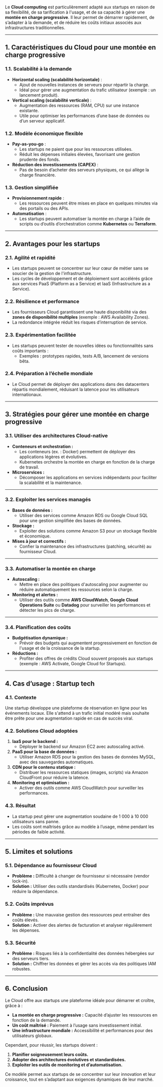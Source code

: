 Le **Cloud computing** est particulièrement adapté aux startups en raison de sa flexibilité, de sa tarification à l'usage, et de sa capacité à gérer une **montée en charge progressive**. Il leur permet de démarrer rapidement, de s’adapter à la demande, et de réduire les coûts initiaux associés aux infrastructures traditionnelles.

---

## **1. Caractéristiques du Cloud pour une montée en charge progressive**

### **1.1. Scalabilité à la demande**
- **Horizontal scaling (scalabilité horizontale)** :
  - Ajout de nouvelles instances de serveurs pour répartir la charge.
  - Idéal pour gérer une augmentation du trafic utilisateur (exemple : un lancement produit).
- **Vertical scaling (scalabilité verticale)** :
  - Augmentation des ressources (RAM, CPU) sur une instance existante.
  - Utile pour optimiser les performances d’une base de données ou d’un serveur applicatif.

### **1.2. Modèle économique flexible**
- **Pay-as-you-go** :
  - Les startups ne paient que pour les ressources utilisées.
  - Réduit les dépenses initiales élevées, favorisant une gestion prudente des fonds.
- **Réduction des investissements (CAPEX)** :
  - Pas de besoin d’acheter des serveurs physiques, ce qui allège la charge financière.

### **1.3. Gestion simplifiée**
- **Provisionnement rapide** :
  - Les ressources peuvent être mises en place en quelques minutes via des portails ou des APIs.
- **Automatisation** :
  - Les startups peuvent automatiser la montée en charge à l’aide de scripts ou d’outils d’orchestration comme **Kubernetes** ou **Terraform**.

---

## **2. Avantages pour les startups**

### **2.1. Agilité et rapidité**
- Les startups peuvent se concentrer sur leur cœur de métier sans se soucier de la gestion de l'infrastructure.
- Les cycles de développement et de déploiement sont accélérés grâce aux services PaaS (Platform as a Service) et IaaS (Infrastructure as a Service).

### **2.2. Résilience et performance**
- Les fournisseurs Cloud garantissent une haute disponibilité via des **zones de disponibilité multiples** (exemple : AWS Availability Zones).
- La redondance intégrée réduit les risques d’interruption de service.

### **2.3. Expérimentation facilitée**
- Les startups peuvent tester de nouvelles idées ou fonctionnalités sans coûts importants :
  - Exemples : prototypes rapides, tests A/B, lancement de versions bêta.

### **2.4. Préparation à l’échelle mondiale**
- Le Cloud permet de déployer des applications dans des datacenters répartis mondialement, réduisant la latence pour les utilisateurs internationaux.

---

## **3. Stratégies pour gérer une montée en charge progressive**

### **3.1. Utiliser des architectures Cloud-native**
- **Conteneurs et orchestration :**
  - Les conteneurs (ex. : Docker) permettent de déployer des applications légères et évolutives.
  - Kubernetes orchestre la montée en charge en fonction de la charge de travail.
- **Microservices :**
  - Décomposer les applications en services indépendants pour faciliter la scalabilité et la maintenance.

---

### **3.2. Exploiter les services managés**
- **Bases de données :**
  - Utiliser des services comme Amazon RDS ou Google Cloud SQL pour une gestion simplifiée des bases de données.
- **Stockage :**
  - Exploiter des solutions comme Amazon S3 pour un stockage flexible et économique.
- **Mises à jour et correctifs :**
  - Confier la maintenance des infrastructures (patching, sécurité) au fournisseur Cloud.

---

### **3.3. Automatiser la montée en charge**
- **Autoscaling :**
  - Mettre en place des politiques d'autoscaling pour augmenter ou réduire automatiquement les ressources selon la charge.
- **Monitoring et alertes :**
  - Utiliser des outils comme **AWS CloudWatch**, **Google Cloud Operations Suite** ou **Datadog** pour surveiller les performances et détecter les pics de charge.

---

### **3.4. Planification des coûts**
- **Budgétisation dynamique :**
  - Prévoir des budgets qui augmentent progressivement en fonction de l'usage et de la croissance de la startup.
- **Réductions :**
  - Profiter des offres de crédits Cloud souvent proposés aux startups (exemple : AWS Activate, Google Cloud for Startups).

---

## **4. Cas d’usage : Startup tech**
### **4.1. Contexte**
Une startup développe une plateforme de réservation en ligne pour les événements locaux. Elle s'attend à un trafic initial modéré mais souhaite être prête pour une augmentation rapide en cas de succès viral.

### **4.2. Solutions Cloud adoptées**
1. **IaaS pour le backend :**
   - Déployer le backend sur Amazon EC2 avec autoscaling activé.
2. **PaaS pour la base de données :**
   - Utiliser Amazon RDS pour la gestion des bases de données MySQL, avec des sauvegardes automatiques.
3. **CDN pour le contenu statique :**
   - Distribuer les ressources statiques (images, scripts) via Amazon CloudFront pour réduire la latence.
4. **Monitoring et optimisation :**
   - Activer des outils comme AWS CloudWatch pour surveiller les performances.

### **4.3. Résultat**
- La startup peut gérer une augmentation soudaine de 1 000 à 10 000 utilisateurs sans panne.
- Les coûts sont maîtrisés grâce au modèle à l’usage, même pendant les périodes de faible activité.

---

## **5. Limites et solutions**

### **5.1. Dépendance au fournisseur Cloud**
- **Problème :** Difficulté à changer de fournisseur si nécessaire (vendor lock-in).
- **Solution :** Utiliser des outils standardisés (Kubernetes, Docker) pour réduire la dépendance.

### **5.2. Coûts imprévus**
- **Problème :** Une mauvaise gestion des ressources peut entraîner des coûts élevés.
- **Solution :** Activer des alertes de facturation et analyser régulièrement les dépenses.

### **5.3. Sécurité**
- **Problème :** Risques liés à la confidentialité des données hébergées sur des serveurs tiers.
- **Solution :** Chiffrer les données et gérer les accès via des politiques IAM robustes.

---

## **6. Conclusion**
Le Cloud offre aux startups une plateforme idéale pour démarrer et croître, grâce à :
- **La montée en charge progressive :** Capacité d’ajuster les ressources en fonction de la demande.
- **Un coût maîtrisé :** Paiement à l’usage sans investissement initial.
- **Une infrastructure mondiale :** Accessibilité et performances pour des utilisateurs globaux.

Cependant, pour réussir, les startups doivent :
1. **Planifier soigneusement leurs coûts.**
2. **Adopter des architectures évolutives et standardisées.**
3. **Exploiter les outils de monitoring et d’automatisation.**

Ce modèle permet aux startups de se concentrer sur leur innovation et leur croissance, tout en s’adaptant aux exigences dynamiques de leur marché.